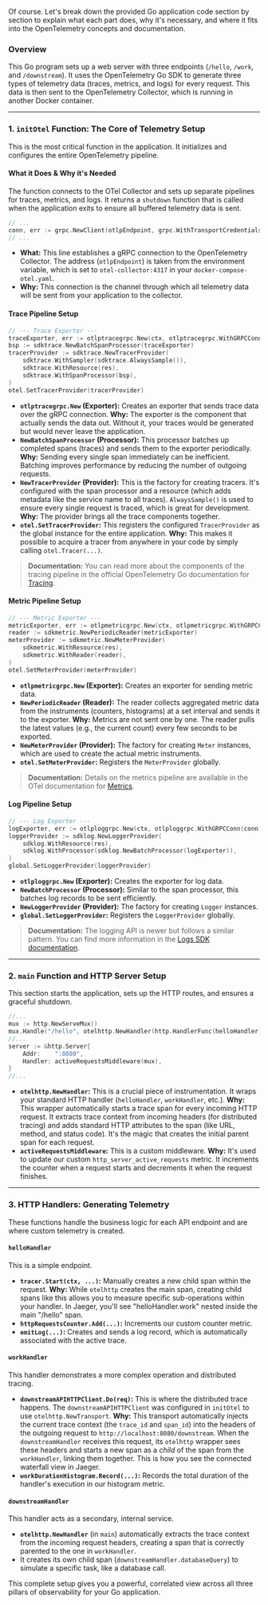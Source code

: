 Of course. Let's break down the provided Go application code section by section to explain what each part does, why it's necessary, and where it fits into the OpenTelemetry concepts and documentation.

### Overview

This Go program sets up a web server with three endpoints (`/hello`, `/work`, and `/downstream`). It uses the OpenTelemetry Go SDK to generate three types of telemetry data (traces, metrics, and logs) for every request. This data is then sent to the OpenTelemetry Collector, which is running in another Docker container.

-----

### 1\. `initOtel` Function: The Core of Telemetry Setup

This is the most critical function in the application. It initializes and configures the entire OpenTelemetry pipeline.

#### What it Does & Why it's Needed

The function connects to the OTel Collector and sets up separate pipelines for traces, metrics, and logs. It returns a `shutdown` function that is called when the application exits to ensure all buffered telemetry data is sent.

```go
// ...
conn, err := grpc.NewClient(otlpEndpoint, grpc.WithTransportCredentials(insecure.NewCredentials()))
// ...
```

* **What:** This line establishes a gRPC connection to the OpenTelemetry Collector. The address (`otlpEndpoint`) is taken from the environment variable, which is set to `otel-collector:4317` in your `docker-compose-otel.yaml`.
* **Why:** This connection is the channel through which all telemetry data will be sent from your application to the collector.

#### Trace Pipeline Setup

```go
// --- Trace Exporter ---
traceExporter, err := otlptracegrpc.New(ctx, otlptracegrpc.WithGRPCConn(conn))
bsp := sdktrace.NewBatchSpanProcessor(traceExporter)
tracerProvider := sdktrace.NewTracerProvider(
    sdktrace.WithSampler(sdktrace.AlwaysSample()),
    sdktrace.WithResource(res),
    sdktrace.WithSpanProcessor(bsp),
)
otel.SetTracerProvider(tracerProvider)
```

* **`otlptracegrpc.New` (Exporter):** Creates an exporter that sends trace data over the gRPC connection. **Why:** The exporter is the component that actually sends the data out. Without it, your traces would be generated but would never leave the application.
* **`NewBatchSpanProcessor` (Processor):** This processor batches up completed spans (traces) and sends them to the exporter periodically. **Why:** Sending every single span immediately can be inefficient. Batching improves performance by reducing the number of outgoing requests.
* **`NewTracerProvider` (Provider):** This is the factory for creating tracers. It's configured with the span processor and a resource (which adds metadata like the service name to all traces). `AlwaysSample()` is used to ensure every single request is traced, which is great for development. **Why:** The provider brings all the trace components together.
* **`otel.SetTracerProvider`:** This registers the configured `TracerProvider` as the global instance for the entire application. **Why:** This makes it possible to acquire a tracer from anywhere in your code by simply calling `otel.Tracer(...)`.

> **Documentation:** You can read more about the components of the tracing pipeline in the official OpenTelemetry Go documentation for [Tracing](https://www.google.com/search?q=https://opentelemetry.io/docs/instrumentation/go/traces/).

#### Metric Pipeline Setup

```go
// --- Metric Exporter ---
metricExporter, err := otlpmetricgrpc.New(ctx, otlpmetricgrpc.WithGRPCConn(conn))
reader := sdkmetric.NewPeriodicReader(metricExporter)
meterProvider := sdkmetric.NewMeterProvider(
    sdkmetric.WithResource(res),
    sdkmetric.WithReader(reader),
)
otel.SetMeterProvider(meterProvider)
```

* **`otlpmetricgrpc.New` (Exporter):** Creates an exporter for sending metric data.
* **`NewPeriodicReader` (Reader):** The reader collects aggregated metric data from the instruments (counters, histograms) at a set interval and sends it to the exporter. **Why:** Metrics are not sent one by one. The reader pulls the latest values (e.g., the current count) every few seconds to be exported.
* **`NewMeterProvider` (Provider):** The factory for creating `Meter` instances, which are used to create the actual metric instruments.
* **`otel.SetMeterProvider`:** Registers the `MeterProvider` globally.

> **Documentation:** Details on the metrics pipeline are available in the OTel documentation for [Metrics](https://www.google.com/search?q=https://opentelemetry.io/docs/instrumentation/go/metrics/).

#### Log Pipeline Setup

```go
// --- Log Exporter ---
logExporter, err := otlploggrpc.New(ctx, otlploggrpc.WithGRPCConn(conn))
loggerProvider := sdklog.NewLoggerProvider(
    sdklog.WithResource(res),
    sdklog.WithProcessor(sdklog.NewBatchProcessor(logExporter)),
)
global.SetLoggerProvider(loggerProvider)
```

* **`otlploggrpc.New` (Exporter):** Creates the exporter for log data.
* **`NewBatchProcessor` (Processor):** Similar to the span processor, this batches log records to be sent efficiently.
* **`NewLoggerProvider` (Provider):** The factory for creating `Logger` instances.
* **`global.SetLoggerProvider`:** Registers the `LoggerProvider` globally.

> **Documentation:** The logging API is newer but follows a similar pattern. You can find more information in the [Logs SDK documentation](https://pkg.go.dev/go.opentelemetry.io/otel/sdk/log).

-----

### 2\. `main` Function and HTTP Server Setup

This section starts the application, sets up the HTTP routes, and ensures a graceful shutdown.

```go
//...
mux := http.NewServeMux()
mux.Handle("/hello", otelhttp.NewHandler(http.HandlerFunc(helloHandler), "hello"))
//...
server := &http.Server{
    Addr:    ":8080",
    Handler: activeRequestsMiddleware(mux),
}
//...
```

* **`otelhttp.NewHandler`:** This is a crucial piece of instrumentation. It wraps your standard HTTP handler (`helloHandler`, `workHandler`, etc.). **Why:** This wrapper automatically starts a trace span for every incoming HTTP request. It extracts trace context from incoming headers (for distributed tracing) and adds standard HTTP attributes to the span (like URL, method, and status code). It's the magic that creates the initial parent span for each request.
* **`activeRequestsMiddleware`:** This is a custom middleware. **Why:** It's used to update our custom `http_server_active_requests` metric. It increments the counter when a request starts and decrements it when the request finishes.

-----

### 3\. HTTP Handlers: Generating Telemetry

These functions handle the business logic for each API endpoint and are where custom telemetry is created.

#### `helloHandler`

This is a simple endpoint.

* **`tracer.Start(ctx, ...)`:** Manually creates a new child span within the request. **Why:** While `otelhttp` creates the main span, creating child spans like this allows you to measure specific sub-operations within your handler. In Jaeger, you'll see "helloHandler.work" nested inside the main "/hello" span.
* **`httpRequestsCounter.Add(...)`:** Increments our custom counter metric.
* **`emitLog(...)`:** Creates and sends a log record, which is automatically associated with the active trace.

#### `workHandler`

This handler demonstrates a more complex operation and distributed tracing.

* **`downstreamAPIHTTPClient.Do(req)`:** This is where the distributed trace happens. The `downstreamAPIHTTPClient` was configured in `initOtel` to use `otelhttp.NewTransport`. **Why:** This transport automatically injects the current trace context (the `trace_id` and `span_id`) into the headers of the outgoing request to `http://localhost:8080/downstream`. When the `downstreamHandler` receives this request, its `otelhttp` wrapper sees these headers and starts a new span as a *child* of the span from the `workHandler`, linking them together. This is how you see the connected waterfall view in Jaeger.
* **`workDurationHistogram.Record(...)`:** Records the total duration of the handler's execution in our histogram metric.

#### `downstreamHandler`

This handler acts as a secondary, internal service.

* **`otelhttp.NewHandler`** (in `main`) automatically extracts the trace context from the incoming request headers, creating a span that is correctly parented to the one in `workHandler`.
* It creates its own child span (`downstreamHandler.databaseQuery`) to simulate a specific task, like a database call.

This complete setup gives you a powerful, correlated view across all three pillars of observability for your Go application.